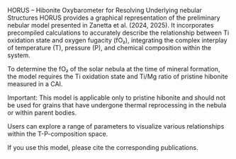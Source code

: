 HORUS – Hibonite Oxybarometer for Resolving Underlying nebular Structures
HORUS provides a graphical representation of the preliminary nebular model presented in Zanetta et al. (2024, 2025). 
It incorporates precompiled calculations to accurately describe the relationship between Ti oxidation state and oxygen fugacity (fO₂), 
integrating the complex interplay of temperature (T), pressure (P), and chemical composition within the system.

To determine the fO₂ of the solar nebula at the time of mineral formation, the model requires the Ti oxidation state and Ti/Mg ratio of pristine hibonite measured in a CAI.

Important: This model is applicable only to pristine hibonite and should not be used for grains that have undergone thermal reprocessing in the nebula or within parent bodies.

Users can explore a range of parameters to visualize various relationships within the T-P-composition space.

If you use this model, please cite the corresponding publications.

